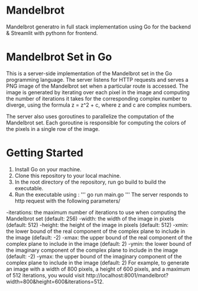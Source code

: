 # Mandelbrot
Mandelbrot generatro in full stack implementation using Go for the backend & Streamlit with pythonn for frontend.

# Mandelbrot Set in Go

This is a server-side implementation of the Mandelbrot set in the Go programming language. The server listens for HTTP requests and serves a PNG image of the Mandelbrot set when a particular route is accessed. The image is generated by iterating over each pixel in the image and computing the number of iterations it takes for the corresponding complex number to diverge, using the formula z = z^2 + c, where z and c are complex numbers.

The server also uses goroutines to parallelize the computation of the Mandelbrot set. Each goroutine is responsible for computing the colors of the pixels in a single row of the image.

# Getting Started

1. Install Go on your machine.
2. Clone this repository to your local machine.
3. In the root directory of the repository, run go build to build the executable.
4. Run the executable using :
'''
go run main.go
'''
The server responds to http request with the following parameters/

-iterations: the maximum number of iterations to use when computing the Mandelbrot set (default: 256)
-width: the width of the image in pixels (default: 512)
-height: the height of the image in pixels (default: 512)
-xmin: the lower bound of the real component of the complex plane to include in the image (default: -2)
-xmax: the upper bound of the real component of the complex plane to include in the image (default: 2)
-ymin: the lower bound of the imaginary component of the complex plane to include in the image (default: -2)
-ymax: the upper bound of the imaginary component of the complex plane to include in the image (default: 2)
For example, to generate an image with a width of 800 pixels, a height of 600 pixels, and a maximum of 512 iterations, you would visit http://localhost:8001/mandelbrot?width=800&height=600&iterations=512.
